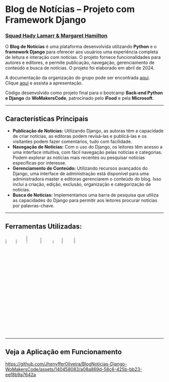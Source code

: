 # Blog de Notícias – Projeto com Framework Django
### [Squad Hady Lamarr & Margaret Hamilton](https://github.com/Hedy-Lamarr-e-Margaret-Hamilton)

O **Blog de Notícias** é uma plataforma desenvolvida utilizando **Python** e o **framework Django** para oferecer aos usuários uma experiência completa de leitura e interação com notícias. O projeto fornece funcionalidades para autores e editores, e permite publicação, navegação, gerenciamento de conteúdo e busca de notícias. O projeto foi elaborado em abril de 2024.

A documentação da organização do grupo pode ser encontrada [aqui](https://docs.google.com/document/d/1lIIk6zF5jKVBLpP89OXqIScTDsRCjyLqBIv6435GKlA/edit). Clique [aqui](https://www.canva.com/design/DAGBw5oO2-k/83OCW3v4koj8nORli-Hneg/edit?utm_content=DAGBw5oO2-k&utm_campaign=designshare&utm_medium=link2&utm_source=sharebutton) e assista a apresentação.

Código desenvolvido como projeto final para o bootcamp **Back-end Python e Django** da **WoMakersCode**, patrocinado pelo **iFood** e pela **Microsoft**.

---

## Características Principais

+ **Publicação de Notícias:** Utilizando Django, as autoras têm a capacidade de criar notícias, as editoras podem revisá-las e publicá-las e os visitantes podem fazer comentários, tudo com facilidade.
+ **Navegação de Notícias:** Com o uso do Django, os leitores têm acesso a uma interface intuitiva, com fácil navegação pelas notícias e categorias. Podem explorar as notícias mais recentes ou pesquisar notícias específicas por interesse.
+ **Gerenciamento de Conteúdo:** Utilizando recursos avançados do Django, uma interface de administração está disponível para uma administradora master e editoras gerenciarem o conteúdo do blog. Isso inclui a criação, edição, exclusão, organização e categorização de notícias.
+ **Busca de Notícias:** Implementamos uma barra de pesquisa que utiliza as capacidades do Django para permitir aos leitores procurar notícias por palavras-chave.

---

## Ferramentas Utilizadas:

<img src= "https://s3.dualstack.us-east-2.amazonaws.com/pythondotorg-assets/media/files/python-logo-only.svg" width="5.8%"/> <img src= "https://static-00.iconduck.com/assets.00/django-icon-1606x2048-lwmw1z73.png" width="5.8%"/> <img src= "https://upload.wikimedia.org/wikipedia/commons/b/b2/Bootstrap_logo.svg" width="8%"/> <img src= "https://upload.wikimedia.org/wikipedia/commons/6/61/HTML5_logo_and_wordmark.svg" width="7%"/> <img src= "https://upload.wikimedia.org/wikipedia/commons/d/d5/CSS3_logo_and_wordmark.svg" width="5%"/> <img src= "https://upload.wikimedia.org/wikipedia/commons/c/c2/GitHub_Invertocat_Logo.svg" width="7%"/> <img src= "https://upload.wikimedia.org/wikipedia/commons/9/97/Sqlite-square-icon.svg" width="7%"/>

---

## Veja a Aplicação em Funcionamento

https://github.com/JhenyfferOliveira/BlogNoticias-Django-WoMakersCode/assets/140458083/a08a869d-58c6-425b-bb23-eef8b9a7642a
